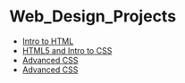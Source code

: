 # Web_Design_Projects

<ul>
    <li><a href="intro_html/index.html" target="_blank">Intro to HTML</a></li>
    <li><a href="html5_css/index.html" target="_blank">HTML5 and Intro to CSS</a></li>
    <li><a href="advanced_css/index.html" target="_blank">Advanced CSS</a></li>
    <li><a href= "advanced_css/index.html> target= "blank" > Advanced CSS</a></li>
</ul>

